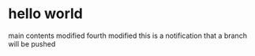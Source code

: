 # hello world
main contents modified
fourth modified
this is a notification that a branch will be pushed
